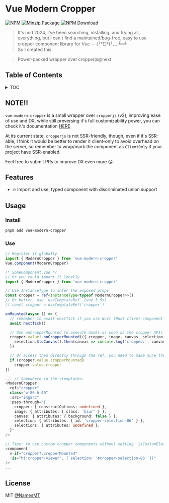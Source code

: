 # Vue Modern Cropper

[![NPM][npmBadge]][npmUrl]
[![Minzip Package][bundlePhobiaBadge]][bundlePhobiaUrl]
[![NPM Download][npmDtBadge]][npmDtUrl]

[npmBadge]: https://img.shields.io/npm/v/vue-modern-cropper.svg?maxAge=2592000
[npmUrl]: https://www.npmjs.com/package/vue-modern-cropper
[npmDtBadge]: https://img.shields.io/npm/dt/vue-modern-cropper.svg
[npmDtUrl]: https://www.npmjs.com/package/vue-modern-cropper
[bundlePhobiaBadge]: https://img.shields.io/bundlephobia/minzip/vue-modern-cropper
[bundlePhobiaUrl]: https://bundlephobia.com/package/vue-modern-cropper@latest

> It's mid 2024, I've been searching, installing, and trying all, everything, but I can't find a maintained/bug-free, easy to use cropper component library for Vue -- (╯°□°)╯︵ ┻━┻  
So I created this.

> Power-packed wrapper over cropperjs@next

## Table of Contents

<details>

<summary>TOC</summary>

- [Vue Modern Cropper](#vue-modern-cropper)
  - [Table of Contents](#table-of-contents)
  - [NOTE!!](#note)
  - [Features](#features)
  - [Usage](#usage)
    - [Install](#install)
    - [Use](#use)
  - [License](#license)

</details>

## NOTE!!
`vue-modern-cropper` is a small wrapper over `cropperjs` (v2), improving ease of use and DX, while still preversing it's full customizability power, you can check it's documentation [HERE](https://fengyuanchen.github.io/cropperjs/)

At its current state, `cropperjs` is not SSR-friendly, though, even if it's SSR-able, I think it would be better to render it client-only to avoid overhead on the server, so remember to wrap/mark the component as `ClientOnly` if your project have SSR-enabled.

Feel free to submit PRs to improve DX even more 😘.

## Features
+ 🔥 Import and use, typed component with discriminated union support

## Usage
### Install
```sh
pnpm add vue-modern-cropper
```

### Use
<!-- eslint-skip -->
```ts
// Register it globally
import { ModernCropper } from 'vue-modern-cropper'
Vue.component(ModernCropper)

/* SomeComponent.vue */
// Or you could import it locally
import { ModernCropper } from 'vue-modern-cropper'

// Use InstanceType to infer the exposed props
const cropper = ref<InstanceType<typeof ModernCropper>>()
// Or better, use `useTemplateRef` (vue 3.5+)
// const cropper = useTemplateRef('cropper')

onMounted(async () => {
  // remember to await nextTick if you use Nuxt (Nuxt client-component caveat)
  await nextTick()

  // Use onCropperMounted to execute hooks as soon as the cropper APIs is available
  cropper.value!.onCropperMounted(({ cropper, image, canvas, selection, selections }) => {
    selection.$toCanvas().then(canvas => console.log('cropped:', canvas.toDataURL()))
  })

  // Or access them directly through the ref, you need to make sure they are available though
  if (cropper.value.cropperMounted)
    cropper.value.cropper
})

... // Somewhere in the <template>:
<ModernCropper
  ref="cropper"
  class="w-80 h-40"
  :src="imgSrc"
  :pass-through="{
    cropper: { constructOptions: undefined },
    image: { attributes: { class: 'blur' } },
    canvas: { attributes: { background: false } },
    selection: { attributes: { id: 'cropper-selection-86' } },
    selections: { attributes: undefined },
  }"
/>

// Tips: to use custom cropper components without setting `isCustomElement` config:
<component 
  v-if="cropper?.cropperMounted" 
  :is="h('cropper-viewer', { selection: '#cropper-selection-86' })"
/>
...

```

## License

MIT [@NamesMT](https://github.com/NamesMT)
